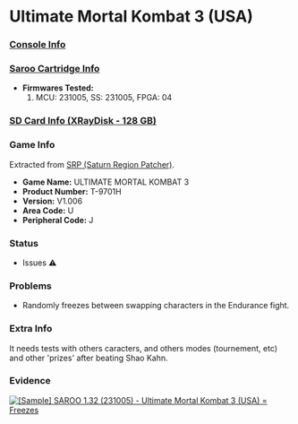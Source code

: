 # Ultimate Mortal Kombat 3 (USA)

### [Console Info](../../../../../Info/Consoles/VA13/README.md)

### [Saroo Cartridge Info](../../../../../Info/Cartridges/RetroGameParadiseStore/1.32F/README.md)

- <b>Firmwares Tested:</b>
  1. MCU: 231005, SS: 231005, FPGA: 04

### [SD Card Info (XRayDisk - 128 GB)](../../../../../Info/SdCards/XRayDisk/128GB/fat32/README.md)

### Game Info

Extracted from [SRP (Saturn Region Patcher)](https://segaxtreme.net/resources/saturn-region-patcher.81/download).

- <b>Game Name:</b> ULTIMATE MORTAL KOMBAT 3
- <b>Product Number:</b> T-9701H
- <b>Version:</b> V1.006
- <b>Area Code:</b> U
- <b>Peripheral Code:</b> J

### Status

- Issues :warning:

### Problems

- Randomly freezes between swapping characters in the Endurance fight.

### Extra Info

It needs tests with others caracters, and others modes (tournement, etc) and other 'prizes' after beating Shao Kahn.

### Evidence

[![[Sample] SAROO 1.32 (231005) - Ultimate Mortal Kombat 3 (USA) = Freezes](https://img.youtube.com/vi/X4usmrl2keg/0.jpg)](https://www.youtube.com/watch?v=X4usmrl2keg)
